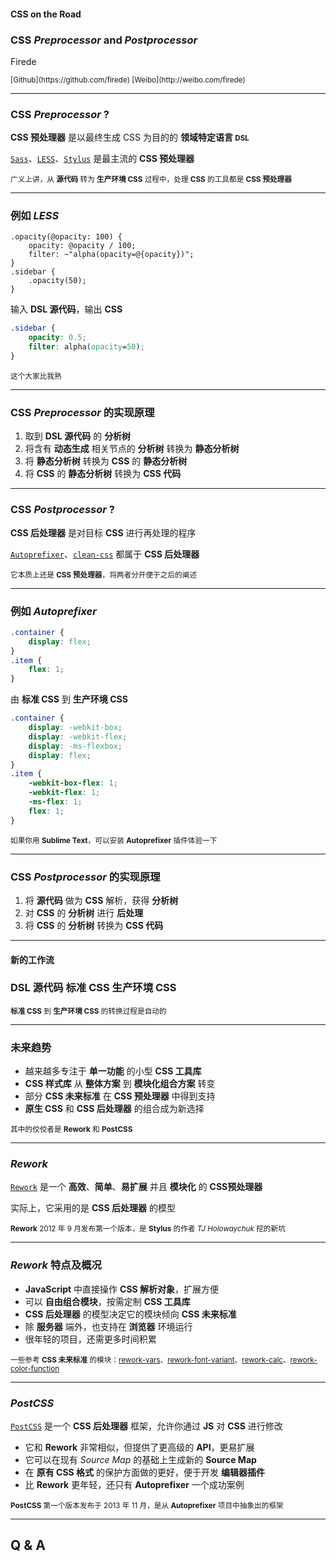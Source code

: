 #### <i class="fa fa-css3"></i> CSS on the Road

### CSS *Preprocessor* and *Postprocessor*

Firede

<small>
    <i class="fa fa-github"></i> [Github](https://github.com/firede)
    <i class="fa fa-weibo"></i> [Weibo](http://weibo.com/firede)
</small>

---

### CSS *Preprocessor* ?

**CSS 预处理器** 是以最终生成 CSS 为目的的 **领域特定语言 <small>DSL</small>**

[`Sass`](http://sass-lang.com/)、[`LESS`](http://lesscss.org/)、[`Stylus`](http://learnboost.github.io/stylus/) 是最主流的 **CSS 预处理器**

<i class="fa fa-ellipsis-h state-weakest"></i>

<small>广义上讲，从 **源代码** 转为 **生产环境 CSS** 过程中，处理 **CSS** 的工具都是 **CSS 预处理器**</small>

---

### 例如 *LESS*

```less
.opacity(@opacity: 100) {
    opacity: @opacity / 100;
    filter: ~"alpha(opacity=@{opacity})";
}
.sidebar {
    .opacity(50);
}
```

<i class="fa fa-arrow-down"></i> 输入 **DSL 源代码**，输出 **CSS**

```css
.sidebar {
    opacity: 0.5;
    filter: alpha(opacity=50);
}
```

<i class="fa fa-ellipsis-h state-weakest"></i>

<small>这个大家比我熟 <i class="fa fa-heart"></i></small>

---

### CSS *Preprocessor* 的实现原理

1. 取到 **DSL 源代码** 的 **分析树**
2. 将含有 **动态生成** 相关节点的 **分析树** 转换为 **静态分析树**
3. 将 **静态分析树** 转换为 **CSS** 的 **静态分析树**
4. 将 **CSS** 的 **静态分析树** 转换为 **CSS 代码**

---

### CSS *Postprocessor* ?

**CSS 后处理器** 是对目标 **CSS** 进行再处理的程序

[`Autoprefixer`](https://github.com/ai/autoprefixer)、[`clean-css`](https://github.com/GoalSmashers/clean-css) 都属于 **CSS 后处理器**

<i class="fa fa-ellipsis-h state-weakest"></i>

<small>它本质上还是 **CSS 预处理器**，将两者分开便于之后的阐述</small>

---

### 例如 *Autoprefixer*

```css
.container {
    display: flex;
}
.item {
    flex: 1;
}
```

<i class="fa fa-arrow-down"></i> 由 **标准 CSS** 到 **生产环境 CSS**

```css
.container {
    display: -webkit-box;
    display: -webkit-flex;
    display: -ms-flexbox;
    display: flex;
}
.item {
    -webkit-box-flex: 1;
    -webkit-flex: 1;
    -ms-flex: 1;
    flex: 1;
}
```

<i class="fa fa-ellipsis-h state-weakest"></i>

<small>如果你用 **Sublime Text**，可以安装 **Autoprefixer** 插件体验一下</small>

---

### CSS *Postprocessor* 的实现原理

1. 将 **源代码** 做为 **CSS** 解析，获得 **分析树**
2. 对 **CSS** 的 **分析树** 进行 **后处理**
3. 将 **CSS** 的 **分析树** 转换为 **CSS 代码**

---

#### 新的工作流

### **DSL 源代码** <i class="fa fa-long-arrow-right"></i> **标准 CSS** <i class="fa fa-long-arrow-right"></i> **生产环境 CSS**

<i class="fa fa-ellipsis-h state-weakest"></i>

<small>**标准 CSS** 到 **生产环境 CSS** 的转换过程是自动的</small>

---

### 未来趋势

+ 越来越多专注于 **单一功能** 的小型 **CSS 工具库**
+ **CSS 样式库** 从 **整体方案** 到 **模块化组合方案** 转变
+ 部分 **CSS 未来标准** 在 **CSS 预处理器** 中得到支持
+ **原生 CSS** 和 **CSS 后处理器** 的组合成为新选择

<i class="fa fa-ellipsis-h state-weakest"></i>

<small>其中的佼佼者是 **Rework** 和 **PostCSS**</small>

---

### *Rework*

[`Rework`](https://github.com/visionmedia/rework) 是一个 **高效**、**简单**、**易扩展** 并且 **模块化** 的 **CSS预处理器**

<i class="fa fa-ellipsis-h state-weakest"></i>

实际上，它采用的是 **CSS 后处理器** 的模型

<i class="fa fa-ellipsis-h state-weakest"></i>

<small>**Rework** 2012 年 9 月发布第一个版本，是 **Stylus** 的作者 *TJ Holowaychuk* 挖的新坑</small>

---

### *Rework* 特点及概况

+ **JavaScript** 中直接操作 **CSS 解析对象**，扩展方便
+ 可以 **自由组合模块**，按需定制 **CSS 工具库**
+ **CSS 后处理器** 的模型决定它的模块倾向 **CSS 未来标准**
+ 除 **服务器** 端外，也支持在 **浏览器** 环境运行
+ 很年轻的项目，还需更多时间积累


<i class="fa fa-ellipsis-h state-weakest"></i>

<small>一些参考 **CSS 未来标准** 的模块：[rework-vars](https://github.com/visionmedia/rework-vars)、[rework-font-variant](https://github.com/ianstormtaylor/rework-font-variant)、[rework-calc](https://github.com/klei-dev/rework-calc)、[rework-color-function](https://github.com/ianstormtaylor/rework-color-function)</small>

---

### *PostCSS*

[`PostCSS`](https://github.com/ai/postcss) 是一个 **CSS 后处理器** 框架，允许你通过 **JS** 对 **CSS** 进行修改

<i class="fa fa-ellipsis-h state-weakest"></i>

+ 它和 **Rework** 非常相似，但提供了更高级的 **API**，更易扩展
+ 它可以在现有 *Source Map* 的基础上生成新的 **Source Map**
+ 在 **原有 CSS 格式** 的保护方面做的更好，便于开发 **编辑器插件**
+ 比 **Rework** 更年轻，还只有 **Autoprefixer** 一个成功案例

<i class="fa fa-ellipsis-h state-weakest"></i>

<small>**PostCSS** 第一个版本发布于 2013 年 11 月，是从 **Autoprefixer** 项目中抽象出的框架</small>

---

## Q & A